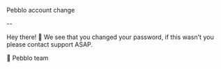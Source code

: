 Pebblo account change

--

Hey there! 👋 We see that you changed your password, if this wasn't you please contact support ASAP.

🎉 Pebblo team